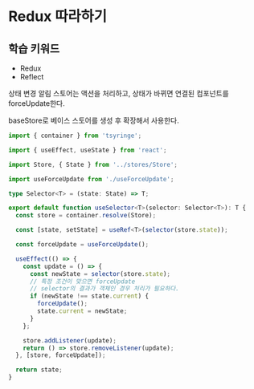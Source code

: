 # Redux 따라하기

## 학습 키워드

- Redux
- Reflect

상태 변경 알림
스토어는 액션을 처리하고, 상태가 바뀌면 연결된 컴포넌트를 forceUpdate한다.

baseStore로  베이스 스토어를 생성 후 확장해서 사용한다.

```typescript tsx
import { container } from 'tsyringe';

import { useEffect, useState } from 'react';

import Store, { State } from '../stores/Store';

import useForceUpdate from './useForceUpdate';

type Selector<T> = (state: State) => T;

export default function useSelector<T>(selector: Selector<T>): T {
  const store = container.resolve(Store);

  const [state, setState] = useRef<T>(selector(store.state));

  const forceUpdate = useForceUpdate();

  useEffect(() => {
    const update = () => {
      const newState = selector(store.state);
      // 특정 조건이 맞으면 forceUpdate
      // selector의 결과가 객체인 경우 처리가 필요하다.
      if (newState !== state.current) {
        forceUpdate();
        state.current = newState;
      }
    };

    store.addListener(update);
    return () => store.removeListener(update);
  }, [store, forceUpdate]);

  return state;
}
```
